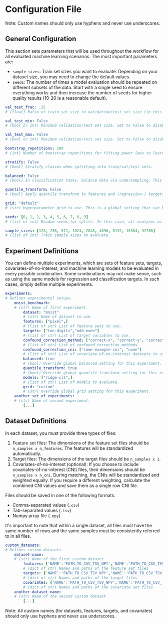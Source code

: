 # Configuration File

Note: Custom names should only use hyphens and never use underscores.


## General Configuration

This section sets parameters that will be used throughout the workflow for all evaluated machine learning scenarios. The most important parameters are:

- `sample_sizes`: Train set sizes you want to evaluate. Depending on your dataset size, you may need to change the default values.
- `seeds`: The number of times a model evaluation should be repeated on different subsets of the data. Start with a single seed to ensure everything works and then increase the number of seeds for higher quality results (10-20 is a reasonable default).

```yaml
val_test_frac: .25
# (float) Ratio of train set size to validation/test set size (in this case, 3:1:1)

val_test_min: False
# (bool or int) Minimum validation/test set size. Set to False to disable or an integer value to enforce a minimum size.

val_test_max: False
# (bool or int) Maximum validation/test set size. Set to False to disable or an integer value to enforce a maximum size.

bootstrap_repetitions: 100
# (int) Number of bootstrap repetitions for fitting power laws to learning curves.

stratify: False
# (bool) Stratify classes when splitting into train/val/test sets.

balanced: False
# (bool) In classification tasks, balance data via undersampling. This is a global setting that can be overridden in individual experiments.

quantile_transform: False
# (bool) Apply quantile transform to features and (regression-) targets. This is a global setting that can be overridden in individual experiments.

grid: "default"
# (str) Hyperparameter grid to use. This is a global setting that can be overridden in individual experiments.

seeds: [0, 1, 2, 3, 4, 5, 6, 7, 8, 9]
# (list of int) Random seeds for splits. In this case, all analyses will be repeated 10 times with different (Monte Carlo) train/val/test splits.

sample_sizes: [128, 256, 512, 1024, 2048, 4096, 8192, 16384, 32768]
# (list of int) Train sample sizes to evaluate.
```

## Experiment Definitions

You can define multiple experiments, which are sets of feature sets, targets, covariates-of-no-interest, and machine learning models to be evaluated in every possible combination. Some combinations may not make sense, such as using the same models for regression and classification targets. In such cases, simply define multiple experiments.

```yaml
experiments:
# Defines experimental setups.
    mnist_benchmark:
    # (str) Name of first experiment.
        dataset: "mnist"
        # (str) Name of dataset to use.
        features: ["pixel",]
        # (list of str) List of feature sets to use.
        targets: ["ten-digits","odd-even"]
        # (list of str) List of target variables to use.
        confound_correction_method: ["correct-x", "correct-y", "correct-both", "matching", "with-cni", "only-cni", "none"]
        # (list of str) List of confound correction methods.
        confound_correction_cni: ["some-example-cni", "none"]
        # (list of str) List of covariate-of-no-interest datasets to use for confound correction.
        balanced: true
        # (bool) Override global balanced setting for this experiment.
        quantile_transform: true
        # (bool) Override global quantile_transform setting for this experiment.
        models: ["ridge-cls",]
        # (list of str) List of models to evaluate.
        grid: "custom"
        # (str) Override global grid setting for this experiment.
    another_set_of_experiments:
    # (str) Name of second experiment.
        [...]
```


## Dataset Definitions

In each dataset, you must provide three types of files:

1. Feature set files: The dimensions of the feature set files should be `n_samples x n_features`. The features will be standardized automatically.
2. Target files: The dimensions of the target files should be `n_samples x 1`.
3. Covariates-of-no-interest (optional): If you choose to include covariates-of-no-interest (CNI) files, their dimensions should be `n_samples x n_cni`. During matching, the CNIs will be standardized and weighted equally. If you require a different weighting, calculate the combined CNI values and save them as a single row CNI file.

Files should be saved in one of the following formats:
- Comma-separated values (`.csv`)
- Tab-separated values (`.tsv`)
- Numpy array file (`.npy`)

It's important to note that within a single dataset, all files must have the same number of rows and the same samples must be consistently referred to in all files.

```yaml
custom_datasets:
# Defines custom datasets
    dataset-name:
    # (str) Name of the first custom dataset
        features: {'NAME':'PATH_TO_CSV_TSV_NPY','NAME':'PATH_TO_CSV_TSV_NPY'}
        # (dict of str) Names and paths of the feature set files
        targets: {'NAME':'PATH_TO_CSV_TSV_NPY','NAME':'PATH_TO_CSV_TSV_NPY'}
        # (dict of str) Names and paths of the target files
        covariates: {'NAME':'PATH_TO_CSV_TSV_NPY','NAME':'PATH_TO_CSV_TSV_NPY'}
        # (dict of str) Names and paths of the covariate set files
    another-dataset-name:
    # (str) Name of the second custom dataset
        [...]
```

Note: All custom names (for datasets, features, targets, and covariates) should only use hyphens and never use underscores.